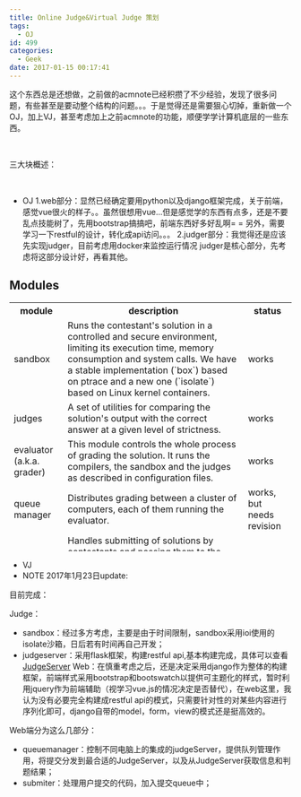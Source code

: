 ```yaml
---
title: Online Judge&Virtual Judge 策划
tags:
  - OJ
id: 499
categories:
  - Geek
date: 2017-01-15 00:17:41
---
```


这个东西总是还想做，之前做的acmnote已经积攒了不少经验，发现了很多问题，有些甚至是要动整个结构的问题。。。于是觉得还是需要狠心切掉，重新做一个OJ，加上VJ，甚至考虑加上之前acmnote的功能，顺便学学计算机底层的一些东西。

&nbsp;

三大块概述：

&nbsp;

*   OJ
1.web部分：显然已经确定要用python以及django框架完成，关于前端，感觉vue很火的样子。。虽然很想用vue...但是感觉学的东西有点多，还是不要乱点技能树了，先用bootstrap搞搞吧，前端东西好多好乱啊= =
另外，需要学习一下restful的设计，转化成api访问。。。
2.judger部分：我觉得还是应该先实现judger，目前考虑用docker来监控运行情况
judger是核心部分，先考虑将这部分设计好，再看其他。

## Modules

<table class="modules" style="height: 444px;" width="950">
<tbody>
<tr>
<th>module</th>
<th>description</th>
<th>status</th>
</tr>
<tr>
<td>sandbox</td>
<td>Runs the contestant's solution in a controlled and secure environment, limiting its execution time, memory consumption and system calls. We have a stable implementation (`box`) based on ptrace and a new one (`isolate`) based on Linux kernel containers.</td>
<td class="statedone">works</td>
</tr>
<tr>
<td>judges</td>
<td>A set of utilities for comparing the solution's output with the correct answer at a given level of strictness.</td>
<td class="statedone">works</td>
</tr>
<tr>
<td>evaluator
(a.k.a. grader)</td>
<td>This module controls the whole process of grading the solution. It runs the compilers, the sandbox and the judges as described in configuration files.</td>
<td class="statedone">works</td>
</tr>
<tr>
<td>queue manager</td>
<td>Distributes grading between a cluster of computers, each of them running the evaluator.</td>
<td class="statepart">works, but needs revision</td>
</tr>
<tr>
<td>submitter</td>
<td>Handles submitting of solutions by contestants and passing them to the evaluation system. Contains a server daemon and a front-end for contestants. (If your contest uses a web-based contestant interface, you probably do not need this, although it can serve as a clean interface between your web services and the evaluator.)</td>
<td class="statepart">works, but needs revision</td>
</tr>
</tbody>
</table>

*   VJ
*   NOTE
2017年1月23日update:

目前完成：

Judge：

*   sandbox：经过多方考虑，主要是由于时间限制，sandbox采用ioi使用的isolate沙箱，日后若有时间再自己开发；
*   judgeserver：采用flask框架，构建restful api,基本构建完成，具体可以查看[JudgeServer](http://jingwei.site/judgeserver%e7%9a%84%e8%ae%be%e8%ae%a1%e5%92%8c%e5%bc%80%e5%8f%91/)
Web：在慎重考虑之后，还是决定采用django作为整体的构建框架，前端样式采用bootstrap和bootswatch以提供可主题化的样式，暂时利用jquery作为前端辅助（视学习vue.js的情况决定是否替代），在web这里，我认为没有必要完全构建成restful api的模式，只需要针对性的对某些内容进行序列化即可，django自带的model，form，view的模式还是挺高效的。

Web端分为这么几部分：

*   queuemanager：控制不同电脑上的集成的judgeServer，提供队列管理作用，将提交分发到最合适的JudgeServer，以及从JudgeServer获取信息和判题结果；
*   submiter：处理用户提交的代码，加入提交queue中；